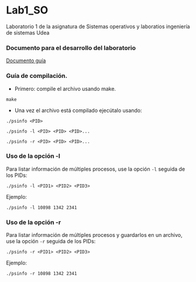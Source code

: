 # Lab1_SO
Laboratorio 1 de la asignatura de Sistemas operativos y laboratios ingeniería de sistemas Udea

### Documento para el desarrollo del laboratorio
[Documento guía](https://docs.google.com/document/d/1rEcxJF22PGmmgD_FsE3m_aYGj9yiaK6nIYqVizMqr_Q/edit?tab=t.0#heading=h.69exl28wgcl9)

### Guía de compilación.

- Primero: compile el archivo usando make.

```
make
```

- Una vez el archivo está compilado ejecútalo usando:
```
./psinfo <PID>
```
```
./psinfo -l <PID> <PID> <PID>...
```
```
./psinfo -r <PID> <PID> <PID>...
```

### Uso de la opción -l

Para listar información de múltiples procesos, use la opción `-l` seguida de los PIDs:
```
./psinfo -l <PID1> <PID2> <PID3>
```

Ejemplo:
```
./psinfo -l 10898 1342 2341
```

### Uso de la opción -r

Para listar información de múltiples procesos y guardarlos en un archivo, use la opción `-r` seguida de los PIDs:
```
./psinfo -r <PID1> <PID2> <PID3>
```

Ejemplo:
```
./psinfo -r 10898 1342 2341
```